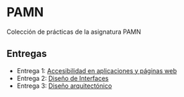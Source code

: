# PAMN
Colección de prácticas de la asignatura PAMN

## Entregas
- Entrega 1: [Accesibilidad en aplicaciones y páginas web](entrega1/README.md)
- Entrega 2: [Diseño de Interfaces](entrega2/README.md)
- Entrega 3: [Diseño arquitectónico](entrega3/README.md)
